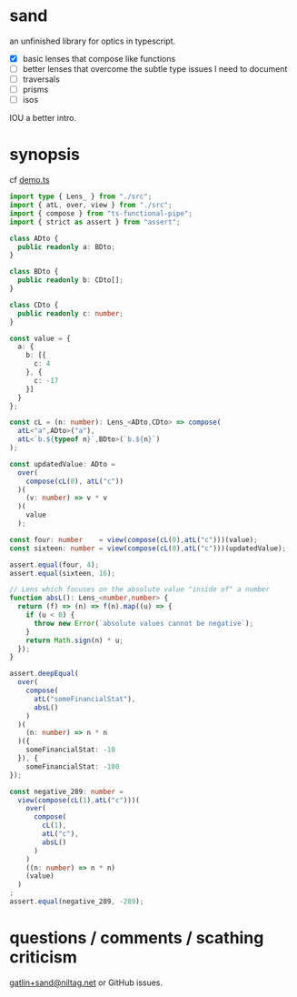 sand
===

an unfinished library for optics in typescript.

- [X] basic lenses that compose like functions
- [ ] better lenses that overcome the subtle type issues I need to document
- [ ] traversals
- [ ] prisms
- [ ] isos

IOU a better intro.

synopsis
===

cf [demo.ts](demo.ts)

```typescript
import type { Lens_ } from "./src";
import { atL, over, view } from "./src";
import { compose } from "ts-functional-pipe";
import { strict as assert } from "assert";

class ADto {
  public readonly a: BDto;
}

class BDto {
  public readonly b: CDto[];
}

class CDto {
  public readonly c: number;
}

const value = {
  a: {
    b: [{
      c: 4
    }, {
      c: -17
    }]
  }
};

const cL = (n: number): Lens_<ADto,CDto> => compose(
  atL<"a",ADto>("a"),
  atL<`b.${typeof n}`,BDto>(`b.${n}`)
);

const updatedValue: ADto =
  over(
    compose(cL(0), atL("c"))
  )(
    (v: number) => v * v
  )(
    value
  );

const four: number    = view(compose(cL(0),atL("c")))(value);
const sixteen: number = view(compose(cL(0),atL("c")))(updatedValue);

assert.equal(four, 4);
assert.equal(sixteen, 16);

// Lens which focuses on the absolute value "inside of" a number
function absL(): Lens_<number,number> {
  return (f) => (n) => f(n).map((u) => {
    if (u < 0) {
      throw new Error(`absolute values cannot be negative`);
    }
    return Math.sign(n) * u;
  });
}

assert.deepEqual(
  over(
    compose(
      atL("someFinancialStat"),
      absL()
    )
  )(
    (n: number) => n * n
  )({
    someFinancialStat: -10
  }), {
    someFinancialStat: -100
});

const negative_289: number =
  view(compose(cL(1),atL("c")))(
    over(
      compose(
        cL(1),
        atL("c"),
        absL()
      )
    )
    ((n: number) => n * n)
    (value)
  )
;
assert.equal(negative_289, -289);
```

questions / comments / scathing criticism
===

<gatlin+sand@niltag.net> or GitHub issues.
